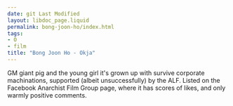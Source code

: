 ```yaml
---
date: git Last Modified
layout: libdoc_page.liquid
permalink: bong-joon-ho/index.html
tags:
- O
- film
title: "Bong Joon Ho - Okja"
---
```


GM giant pig and the young girl it's grown up with survive corporate machinations, supported (albeit unsuccessfully) by the ALF. Listed on the Facebook Anarchist Film Group page, where it has scores of likes, and only warmly positive comments.